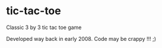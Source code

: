 tic-tac-toe
===========

Classic 3 by 3 tic tac toe game

Developed way back in early 2008. Code may be crappy !!! ;)